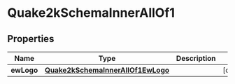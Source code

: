 

# Quake2kSchemaInnerAllOf1


## Properties

| Name | Type | Description | Notes |
|------------ | ------------- | ------------- | -------------|
|**ewLogo** | [**Quake2kSchemaInnerAllOf1EwLogo**](Quake2kSchemaInnerAllOf1EwLogo.md) |  |  [optional] |



